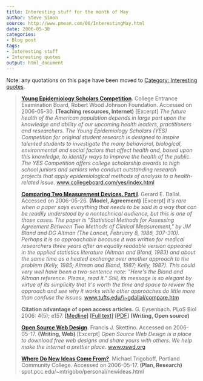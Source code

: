```yaml
---
title: Interesting stuff for the month of May
author: Steve Simon
source: http://www.pmean.com/06/InterestingMay.html
date: 2006-05-30
categories:
- Blog post
tags:
- Interesting stuff
- Interesting quotes
output: html_document
---
```

Note: any quotations on this page have been moved to [Category:
Interesting quotes](../quote/InterestingQuotes.asp).

> **[Young Epidemiology Scholars
> Competition](http://www.collegeboard.com/yes/index.html)**. College
> Entrance Examination Board, Robert Wood Johnson Foundation. Accessed
> on 2006-05-30. **(Teaching resources, Internet)** \[Excerpt\] *The
> future health of the American population depends in large part upon
> the knowledge and ability of our upcoming health leaders,
> practitioners and researchers. The Young Epidemiology Scholars (YES)
> Competition for original student research is designed to inspire
> talented students to investigate the many behavioral, biological,
> environmental and social factors that affect health and, based upon
> this knowledge, to identify ways to improve the health of the public.
> The YES Competition offers college scholarship awards to high school
> juniors and seniors who conduct outstanding research projects that
> apply epidemiological methods of analysis to a health-related issue.*
> www.collegeboard.com/yes/index.html
>
> **[Comparing Two Measurement Devices. Part
> I](http://www.tufts.edu/~gdallal/compare.htm)**. Gerard E. Dallal.
> Accessed on 2006-05-26. **(Model, Agreement)** \[Excerpt\] *It's rare
> when a paper says everything that needs to be said in a way that can
> be readily understood by a nontechnical audience, but this is one of
> those cases. The paper is "Statistical Methods for Assessing
> Agreement Between Two Methods of Clinical Measurement," by JM Bland
> and DG Altman (The Lancet, February 8, 1986, 307-310). Perhaps it is
> so approachable because it was written for medical researchers three
> years after an equally readable version appeared in the applied
> statistics literature (Altman and Bland, 1983) and about the same time
> as a heated exchange over another approach to the problem (Kelly,
> 1985; Altman and Bland, 1987; Kelly, 1987). This could very well have
> been a two-sentence note: "Here's the Bland and Altman reference.
> Please, read it." Still, its message is so elegant by virtue of its
> simplicity that it's worth the time and space to review the approach
> and see why it works while other approaches do little more than
> confuse the issues.* www.tufts.edu/\~gdallal/compare.htm
>
> **Citation advantage of open access articles.** G. Eysenbach. PLoS
> Biol 2006: 4(5); e157.
> [\[Medline\]](http://www.ncbi.nlm.nih.gov/entrez/query.fcgi?cmd=Retrieve&db=PubMed&list_uids=16683865&dopt=Abstract)
> [\[Full
> text\]](http://biology.plosjournals.org/perlserv/?request=get-document&doi=10%2E1371%2Fjournal%2Epbio%2E0040157)
> [\[PDF\]](http://biology.plosjournals.org/perlserv/?request=get-pdf&file=10.1371_journal.pbio.0040157-L.pdf)
> **(Writing, Open source)**
>
> **[Open Source Web Design](http://www.oswd.org/)**. Francis J.
> Skettino. Accessed on 2006-05-17. **(Writing, Web)** \[Excerpt\] *Open
> Source Web Design is a place to download free web designs and share
> yours with others. We help make the internet a prettier place.*
> www.oswd.org
>
> **[Where Do New Ideas Come
> From?](http://spot.pcc.edu/~mtrigobo/personal/newideas.html)**.
> Michael Trigoboff, Portland Community College. Accessed on 2006-05-17.
> **(Plan, Research)** spot.pcc.edu/\~mtrigobo/personal/newideas.html
